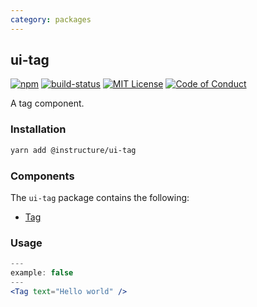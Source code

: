 ```yaml
---
category: packages
---
```


## ui-tag

[![npm][npm]][npm-url]
[![build-status][build-status]][build-status-url]
[![MIT License][license-badge]][LICENSE]
[![Code of Conduct][coc-badge]][coc]

A tag component.

### Installation

```sh
yarn add @instructure/ui-tag
```

### Components
The `ui-tag` package contains the following:
- [Tag](#Tag)

### Usage
```jsx
---
example: false
---
<Tag text="Hello world" />
```

[npm]: https://img.shields.io/npm/v/@instructure/ui-tag.svg
[npm-url]: https://npmjs.com/package/@instructure/ui-tag

[build-status]: https://travis-ci.org/instructure/instructure-ui.svg?branch=master
[build-status-url]: https://travis-ci.org/instructure/instructure-ui "Travis CI"

[license-badge]: https://img.shields.io/npm/l/instructure-ui.svg?style=flat-square
[license]: https://github.com/instructure/instructure-ui/blob/master/LICENSE

[coc-badge]: https://img.shields.io/badge/code%20of-conduct-ff69b4.svg?style=flat-square
[coc]: https://github.com/instructure/instructure-ui/blob/master/CODE_OF_CONDUCT.md
